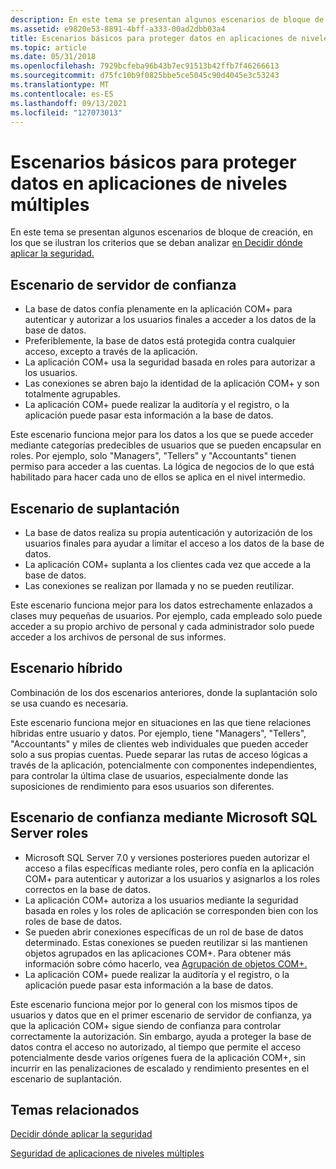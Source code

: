 ```yaml
---
description: En este tema se presentan algunos escenarios de bloque de creación, que ilustran los criterios que se deban analizar en Decisión de dónde aplicar la seguridad.
ms.assetid: e9820e53-8891-4bff-a333-00ad2dbb03a4
title: Escenarios básicos para proteger datos en aplicaciones de niveles múltiples
ms.topic: article
ms.date: 05/31/2018
ms.openlocfilehash: 7929bcfeba96b43b7ec91513b42ffb7f46266613
ms.sourcegitcommit: d75fc10b9f0825bbe5ce5045c90d4045e3c53243
ms.translationtype: MT
ms.contentlocale: es-ES
ms.lasthandoff: 09/13/2021
ms.locfileid: "127073013"
---
```

# <a name="basic-scenarios-for-securing-data-in-multi-tier-applications"></a>Escenarios básicos para proteger datos en aplicaciones de niveles múltiples

En este tema se presentan algunos escenarios de bloque de creación, en los que se ilustran los criterios que se deban analizar [en Decidir dónde aplicar la seguridad.](deciding-where-to-enforce-security.md)

## <a name="trusted-server-scenario"></a>Escenario de servidor de confianza

-   La base de datos confía plenamente en la aplicación COM+ para autenticar y autorizar a los usuarios finales a acceder a los datos de la base de datos.
-   Preferiblemente, la base de datos está protegida contra cualquier acceso, excepto a través de la aplicación.
-   La aplicación COM+ usa la seguridad basada en roles para autorizar a los usuarios.
-   Las conexiones se abren bajo la identidad de la aplicación COM+ y son totalmente agrupables.
-   La aplicación COM+ puede realizar la auditoría y el registro, o la aplicación puede pasar esta información a la base de datos.

Este escenario funciona mejor para los datos a los que se puede acceder mediante categorías predecibles de usuarios que se pueden encapsular en roles. Por ejemplo, solo "Managers", "Tellers" y "Accountants" tienen permiso para acceder a las cuentas. La lógica de negocios de lo que está habilitado para hacer cada uno de ellos se aplica en el nivel intermedio.

## <a name="impersonation-scenario"></a>Escenario de suplantación

-   La base de datos realiza su propia autenticación y autorización de los usuarios finales para ayudar a limitar el acceso a los datos de la base de datos.
-   La aplicación COM+ suplanta a los clientes cada vez que accede a la base de datos.
-   Las conexiones se realizan por llamada y no se pueden reutilizar.

Este escenario funciona mejor para los datos estrechamente enlazados a clases muy pequeñas de usuarios. Por ejemplo, cada empleado solo puede acceder a su propio archivo de personal y cada administrador solo puede acceder a los archivos de personal de sus informes.

## <a name="hybrid-scenario"></a>Escenario híbrido

Combinación de los dos escenarios anteriores, donde la suplantación solo se usa cuando es necesaria.

Este escenario funciona mejor en situaciones en las que tiene relaciones híbridas entre usuario y datos. Por ejemplo, tiene "Managers", "Tellers", "Accountants" y miles de clientes web individuales que pueden acceder solo a sus propias cuentas. Puede separar las rutas de acceso lógicas a través de la aplicación, potencialmente con componentes independientes, para controlar la última clase de usuarios, especialmente donde las suposiciones de rendimiento para esos usuarios son diferentes.

## <a name="trusted-scenario-using-microsoft-sql-server-roles"></a>Escenario de confianza mediante Microsoft SQL Server roles

-   Microsoft SQL Server 7.0 y versiones posteriores pueden autorizar el acceso a filas específicas mediante roles, pero confía en la aplicación COM+ para autenticar y autorizar a los usuarios y asignarlos a los roles correctos en la base de datos.
-   La aplicación COM+ autoriza a los usuarios mediante la seguridad basada en roles y los roles de aplicación se corresponden bien con los roles de base de datos.
-   Se pueden abrir conexiones específicas de un rol de base de datos determinado. Estas conexiones se pueden reutilizar si las mantienen objetos agrupados en las aplicaciones COM+. Para obtener más información sobre cómo hacerlo, vea [Agrupación de objetos COM+.](com--object-pooling.md)
-   La aplicación COM+ puede realizar la auditoría y el registro, o la aplicación puede pasar esta información a la base de datos.

Este escenario funciona mejor por lo general con los mismos tipos de usuarios y datos que en el primer escenario de servidor de confianza, ya que la aplicación COM+ sigue siendo de confianza para controlar correctamente la autorización. Sin embargo, ayuda a proteger la base de datos contra el acceso no autorizado, al tiempo que permite el acceso potencialmente desde varios orígenes fuera de la aplicación COM+, sin incurrir en las penalizaciones de escalado y rendimiento presentes en el escenario de suplantación.

## <a name="related-topics"></a>Temas relacionados

<dl> <dt>

[Decidir dónde aplicar la seguridad](deciding-where-to-enforce-security.md)
</dt> <dt>

[Seguridad de aplicaciones de niveles múltiples](multi-tier-application-security.md)
</dt> </dl>

 

 



